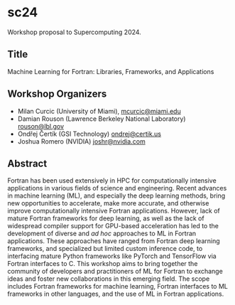# sc24

Workshop proposal to Supercomputing 2024.

## Title

Machine Learning for Fortran: Libraries, Frameworks, and Applications

## Workshop Organizers

* Milan Curcic (University of Miami), [mcurcic@miami.edu](mailto:mcurcic@miami.edu)
* Damian Rouson (Lawrence Berkeley National Laboratory) [rouson@lbl.gov](mailto:rouson@lbl.gov)
* Ondřej Čertík (GSI Technology) [ondrej@certik.us](mailto:ondrej@certik.us)
* Joshua Romero (NVIDIA) [joshr@nvidia.com](mailto:joshr@nvidia.com)

## Abstract

Fortran has been used extensively in HPC for computationally intensive
applications in various fields of science and engineering.
Recent advances in machine learning (ML), and especially the deep learning
methods, bring new opportunities to accelerate, make more accurate, and
otherwise improve computationally intensive Fortran applications. However, lack
of mature Fortran frameworks for deep learning, as well as the lack of
widespread compiler support for GPU-based acceleration has led to the
development of diverse and _ad hoc_ approaches to ML in Fortran applications.
These approaches have ranged from Fortran deep learning frameworks, and
specialized but limited custom inference code, to interfacing mature Python
frameworks like PyTorch and TensorFlow via Fortran interfaces to C.
This workshop aims to bring together the community of developers and
practitioners of ML for Fortran to exchange ideas and foster new collaborations
in this emerging field.
The scope includes Fortran frameworks for machine learning, Fortran interfaces
to ML frameworks in other languages, and the use of ML in Fortran applications.

